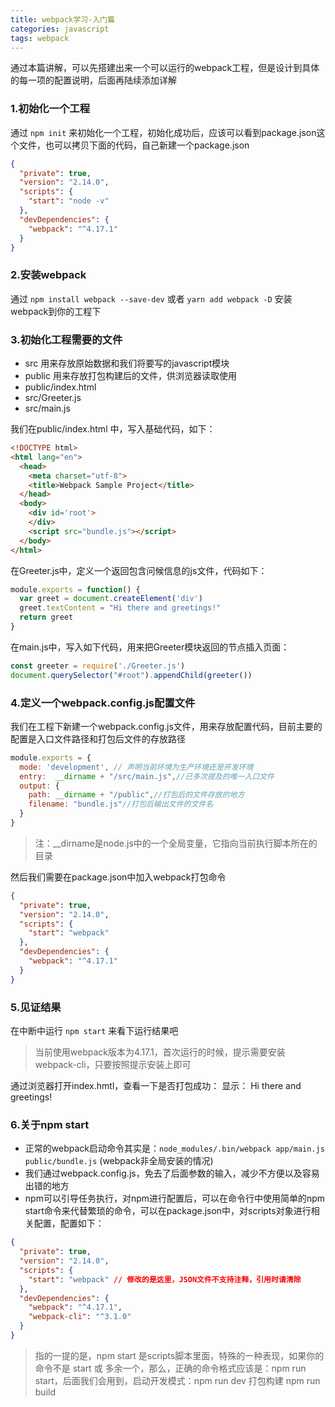 ```yaml
---
title: webpack学习-入门篇
categories: javascript
tags: webpack
---
```


通过本篇讲解，可以先搭建出来一个可以运行的webpack工程，但是设计到具体的每一项的配置说明，后面再陆续添加详解

### 1.初始化一个工程
通过 `npm init` 来初始化一个工程，初始化成功后，应该可以看到package.json这个文件，也可以拷贝下面的代码，自己新建一个package.json
```json
{
  "private": true,
  "version": "2.14.0",
  "scripts": {
    "start": "node -v"
  },
  "devDependencies": {
    "webpack": "^4.17.1"
  }
}
```

### 2.安装webpack
通过 `npm install webpack --save-dev` 或者 `yarn add webpack -D` 安装webpack到你的工程下

### 3.初始化工程需要的文件
- src 用来存放原始数据和我们将要写的javascript模块
- public 用来存放打包构建后的文件，供浏览器读取使用
- public/index.html
- src/Greeter.js
- src/main.js

我们在public/index.html 中，写入基础代码，如下：
```html
<!DOCTYPE html>
<html lang="en">
  <head>
    <meta charset="utf-8">
    <title>Webpack Sample Project</title>
  </head>
  <body>
    <div id='root'>
    </div>
    <script src="bundle.js"></script>
  </body>
</html>
```

在Greeter.js中，定义一个返回包含问候信息的js文件，代码如下：
```javascript
module.exports = function() {
  var greet = document.createElement('div')
  greet.textContent = "Hi there and greetings!"
  return greet
}
```

在main.js中，写入如下代码，用来把Greeter模块返回的节点插入页面：
```javascript
const greeter = require('./Greeter.js')
document.querySelector("#root").appendChild(greeter())
```

### 4.定义一个webpack.config.js配置文件
我们在工程下新建一个webpack.config.js文件，用来存放配置代码，目前主要的配置是入口文件路径和打包后文件的存放路径
```javascript
module.exports = {
  mode: 'development', // 声明当前环境为生产环境还是开发环境
  entry:  __dirname + "/src/main.js",//已多次提及的唯一入口文件
  output: {
    path: __dirname + "/public",//打包后的文件存放的地方
    filename: "bundle.js"//打包后输出文件的文件名
  }
}
```
> 注：__dirname是node.js中的一个全局变量，它指向当前执行脚本所在的目录

然后我们需要在package.json中加入webpack打包命令
```json
{
  "private": true,
  "version": "2.14.0",
  "scripts": {
    "start": "webpack"
  },
  "devDependencies": {
    "webpack": "^4.17.1"
  }
}
```

### 5.见证结果
在中断中运行 `npm start` 来看下运行结果吧
> 当前使用webpack版本为4.17.1，首次运行的时候，提示需要安装webpack-cli，只要按照提示安装上即可

通过浏览器打开index.hmtl，查看一下是否打包成功：
显示： Hi there and greetings!

### 6.关于npm start
- 正常的webpack启动命令其实是：`node_modules/.bin/webpack app/main.js public/bundle.js` (webpack非全局安装的情况)
- 我们通过webpack.config.js，免去了后面参数的输入，减少不方便以及容易出错的地方
- npm可以引导任务执行，对npm进行配置后，可以在命令行中使用简单的npm start命令来代替繁琐的命令，可以在package.json中，对scripts对象进行相关配置，配置如下：
```json
{
  "private": true,
  "version": "2.14.0",
  "scripts": {
    "start": "webpack" // 修改的是这里，JSON文件不支持注释，引用时请清除
  },
  "devDependencies": {
    "webpack": "^4.17.1",
    "webpack-cli": "^3.1.0"
  }
}
```
> 指的一提的是，npm start 是scripts脚本里面，特殊的一种表现，如果你的命令不是 start 或 多余一个，那么，正确的命令格式应该是：npm run start，后面我们会用到，启动开发模式：npm run dev 打包构建 npm run build
